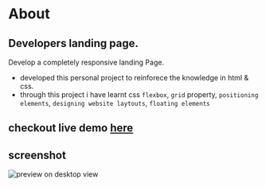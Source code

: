 # About
## Developers landing page.
Develop a completely responsive landing Page.

- developed this personal project to reinforece the knowledge in html & css.
- through this project i have learnt css `flexbox`, `grid` property, `positioning elements`, `designing website laytouts`, `floating elements`

## checkout live demo [here](https://samhith09.netlify.app/)

## screenshot
![preview on desktop view](https://github.com/SamhithMR/Developer-Landingpage/blob/main/assets/images/preview.jpg)
